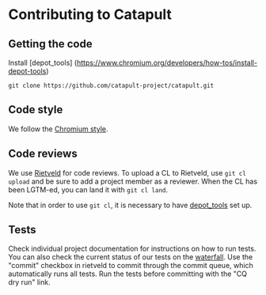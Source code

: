 <!-- Copyright 2015 The Chromium Authors. All rights reserved.
     Use of this source code is governed by a BSD-style license that can be
     found in the LICENSE file.
-->
# Contributing to Catapult

## Getting the code

Install [depot_tools]
(https://www.chromium.org/developers/how-tos/install-depot-tools)

`git clone https://github.com/catapult-project/catapult.git`

## Code style

We follow the [Chromium style](https://www.chromium.org/developers/coding-style).

## Code reviews

We use [Rietveld](https://codereview.chromium.org/) for code reviews. To upload
a CL to Rietveld, use `git cl upload` and be sure to add a project member as a
reviewer. When the CL has been LGTM-ed, you can land it with `git cl land`.

Note that in order to use `git cl`, it is necessary to have [depot_tools](
https://www.chromium.org/developers/how-tos/install-depot-tools) set up.

## Tests

Check individual project documentation for instructions on how to run tests.
You can also check the current status of our tests on the
[waterfall](http://build.chromium.org/p/client.catapult/waterfall).
Use the "commit" checkbox in rietveld to commit through the commit queue, which
automatically runs all tests. Run the tests before committing with the
"CQ dry run" link.
